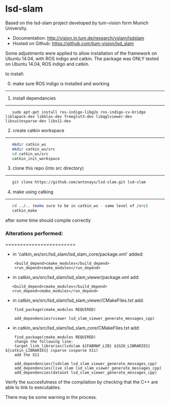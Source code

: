 # lsd-slam


Based on the lsd-slam project developed by tum-vision form Munich University.
* Documentation: http://vision.in.tum.de/research/vslam/lsdslam
* Hosted on Github: https://github.com/tum-vision/lsd_slam

Some adjustments were applied to allow installation of the framework on Ubuntu 14.04, with ROS indigo and catkin.
The package was ONLY tested on Ubuntu 14.04, ROS indigo and catkin.

to install:

0) make sure ROS indigo is installed and working
-----------------------------

1) install dependancies
-----------------------------
```
   sudo apt-get install ros-indigo-libg2o ros-indigo-cv-bridge liblapack-dev libblas-dev freeglut3-dev libqglviewer-dev libsuitesparse-dev libx11-dev
```

2) create catkin workspace 
-----------------------------
```bash
   mkdir catkin_ws
   mkdir catkin_ws/src
   cd catkin_ws/src
   catkin_init_workspace
   ```

3) clone this repo (into src directory)
-----------------------------
```bash
   git clone https://github.com/antonays/lsd-slam.git lsd-slam
   ```
   
4) make using catking
-----------------------------
```bash
   cd ../.. (make sure to be in catkin_ws - same level of /src)
   catkin_make
   ```
   
after some time should compile correctly

### Alterations performed:
========================
* in 'catkin_ws/src/lsd_slam/lsd_slam_core/package.xml'  added:
```
	<build_depend>cmake_modules</build_depend>
	<run_depend>cmake_modules</run_depend> 
```
	

* in catkin_ws/src/lsd_slam/lsd_slam_viewer/package.xml  add:
 ```
	<build_depend>cmake_modules</build_depend>
	<run_depend>cmake_modules</run_depend> 
```
	
	
* in catkin_ws/src/lsd_slam/lsd_slam_viewer/CMakeFiles.txt  add:
```
	find_package(cmake_modules REQUIRED)
	
	add_dependencies(viewer lsd_slam_viewer_generate_messages_cpp)
```
	

* in catkin_ws/src/lsd_slam/lsd_slam_core/CMakeFiles.txt  add:
```
	find_package(cmake_modules REQUIRED)
	change the following line:
	target_link_libraries(lsdslam ${FABMAP_LIB} ${G2O_LIBRARIES} ${catkin_LIBRARIES} csparse cxsparse X11) 
	add the X11
	
	add_dependencies(lsdslam lsd_slam_viewer_generate_messages_cpp)
	add_dependencies(live_slam lsd_slam_viewer_generate_messages_cpp)
	add_dependencies(dataset lsd_slam_viewer_generate_messages_cpp)
```
	
Verify the succesfulness of the compilation by checking that the C++ are able to link to executables.

There may be some warning in the process.

